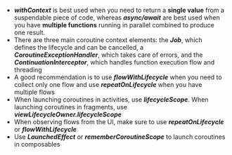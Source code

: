 - ***withContext*** is best used when you need to return a **single value** from a suspendable piece of code, whereas ***async/await*** are best used when you have **multiple functions** running in parallel combined to produce one result.  
- There are three main coroutine context elements: the ***Job***, which defines the lifecycle and can be cancelled, a ***CoroutineExceptionHandler***, which takes care 
of errors, and the ***ContinuationInterceptor***, which handles function execution flow and threading  
- A good recommendation is to use ***flowWithLifecycle*** when you need to collect only one flow and use ***repeatOnLifecycle*** when you have multiple flows  
- When launching coroutines in activities, use ***lifecycleScope***. When launching coroutines in fragments, use ***viewLifecycleOwner.lifecycleScope***  
- When observing flows from the UI, make sure to use ***repeatOnLifecycle*** or ***flowWithLifecycle***  
- Use ***LaunchedEffect*** or ***rememberCoroutineScope*** to launch coroutines in composables
